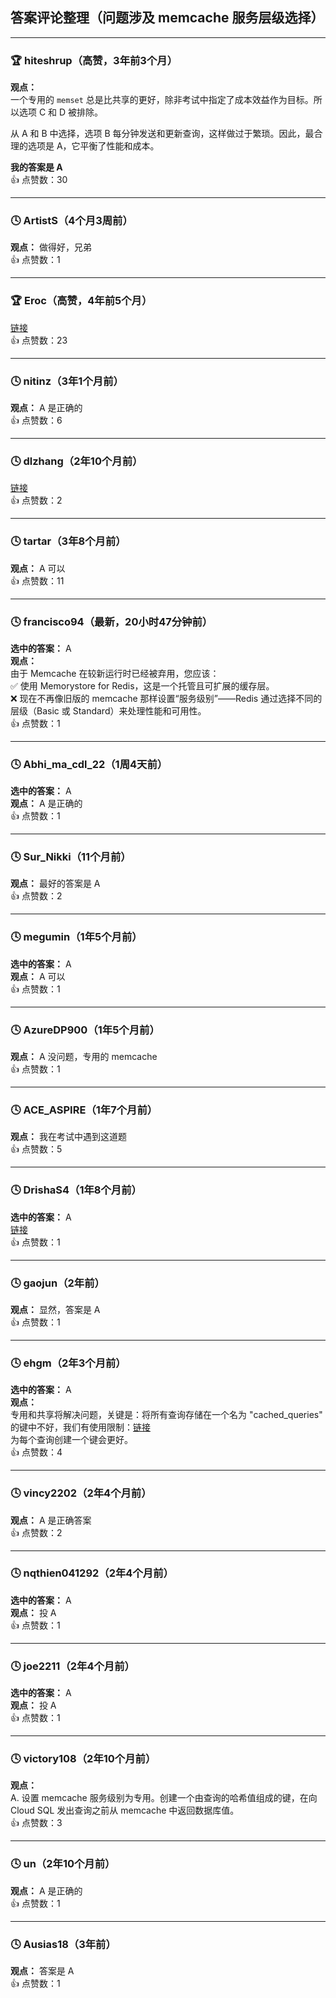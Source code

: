 ## 答案评论整理（问题涉及 memcache 服务层级选择）

---

### 🏆 **hiteshrup**（高赞，3年前3个月）  
**观点：**    
一个专用的 `memset` 总是比共享的更好，除非考试中指定了成本效益作为目标。所以选项 C 和 D 被排除。
  
从 A 和 B 中选择，选项 B 每分钟发送和更新查询，这样做过于繁琐。因此，最合理的选项是 A，它平衡了性能和成本。

**我的答案是 A**  
👍 点赞数：30  

---

### 🕓 **ArtistS**（4个月3周前）  
**观点：** 做得好，兄弟  
👍 点赞数：1  

---

### 🏆 **Eroc**（高赞，4年前5个月）  
[链接](https://cloud.google.com/appengine/docs/standard/php/memcache/using)  
👍 点赞数：23  

---

### 🕓 **nitinz**（3年1个月前）  
**观点：** A 是正确的  
👍 点赞数：6  

---

### 🕓 **dlzhang**（2年10个月前）  
[链接](https://cloud.google.com/memorystore/docs/redis/redis-overview)  
👍 点赞数：2  

---

### 🕓 **tartar**（3年8个月前）  
**观点：** A 可以  
👍 点赞数：11  

---

### 🕓 **francisco94**（最新，20小时47分钟前）  
**选中的答案：** A  
**观点：**    
由于 Memcache 在较新运行时已经被弃用，您应该：  
✅ 使用 Memorystore for Redis，这是一个托管且可扩展的缓存层。  
❌ 现在不再像旧版的 memcache 那样设置“服务级别”——Redis 通过选择不同的层级（Basic 或 Standard）来处理性能和可用性。  
👍 点赞数：1  

---

### 🕓 **Abhi_ma_cdl_22**（1周4天前）  
**选中的答案：** A  
**观点：** A 是正确的  
👍 点赞数：1  

---

### 🕓 **Sur_Nikki**（11个月前）  
**观点：** 最好的答案是 A  
👍 点赞数：2  

---

### 🕓 **megumin**（1年5个月前）  
**选中的答案：** A  
**观点：** A 可以  
👍 点赞数：1  

---

### 🕓 **AzureDP900**（1年5个月前）  
**观点：** A 没问题，专用的 memcache  
👍 点赞数：1  

---

### 🕓 **ACE_ASPIRE**（1年7个月前）  
**观点：** 我在考试中遇到这道题  
👍 点赞数：5  

---

### 🕓 **DrishaS4**（1年8个月前）  
**选中的答案：** A  
[链接](https://cloud.google.com/appengine/docs/standard/php/memcache/using)  
👍 点赞数：1  

---

### 🕓 **gaojun**（2年前）  
**观点：** 显然，答案是 A  
👍 点赞数：1  

---

### 🕓 **ehgm**（2年3个月前）  
**选中的答案：** A  
**观点：**    
专用和共享将解决问题，关键是：将所有查询存储在一个名为 "cached_queries" 的键中不好，我们有使用限制：[链接](https://cloud.google.com/appengine/docs/standard/python/memcache)    
为每个查询创建一个键会更好。  
👍 点赞数：4  

---

### 🕓 **vincy2202**（2年4个月前）  
**观点：** A 是正确答案  
👍 点赞数：2  

---

### 🕓 **nqthien041292**（2年4个月前）  
**选中的答案：** A  
**观点：** 投 A  
👍 点赞数：1  

---

### 🕓 **joe2211**（2年4个月前）  
**选中的答案：** A  
**观点：** 投 A  
👍 点赞数：1  

---

### 🕓 **victory108**（2年10个月前）  
**观点：**    
A. 设置 memcache 服务级别为专用。创建一个由查询的哈希值组成的键，在向 Cloud SQL 发出查询之前从 memcache 中返回数据库值。  
👍 点赞数：3  

---

### 🕓 **un**（2年10个月前）  
**观点：** A 是正确的  
👍 点赞数：1  

---

### 🕓 **Ausias18**（3年前）  
**观点：** 答案是 A  
👍 点赞数：1  
